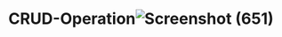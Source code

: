 # CRUD-Operation![Screenshot (651)](https://github.com/user-attachments/assets/96a4b6f6-09b5-4c5e-8f8c-c64ab44474b8)
